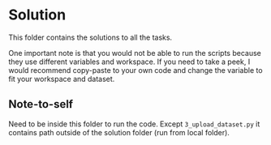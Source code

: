 # Solution
This folder contains the solutions to all the tasks.

One important note is that you would not be able to run the scripts because they use different variables and workspace. If you need to take a peek, I would recommend copy-paste to your own code and change the variable to fit your workspace and dataset.


## Note-to-self
Need to be inside this folder to run the code. Except `3_upload_dataset.py` it contains path outside of the solution folder (run from local folder).
